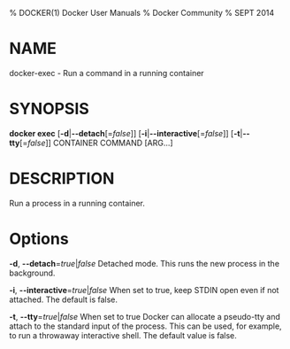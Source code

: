 % DOCKER(1) Docker User Manuals
% Docker Community
% SEPT 2014
# NAME
docker-exec - Run a command in a running container

# SYNOPSIS
**docker exec**
[**-d**|**--detach**[=*false*]]
[**-i**|**--interactive**[=*false*]]
[**-t**|**--tty**[=*false*]]
 CONTAINER COMMAND [ARG...]

# DESCRIPTION

Run a process in a running container. 

# Options

**-d**, **--detach**=*true*|*false*
   Detached mode. This runs the new process in the background.

**-i**, **--interactive**=*true*|*false*
   When set to true, keep STDIN open even if not attached. The default is false.

**-t**, **--tty**=*true*|*false*
   When set to true Docker can allocate a pseudo-tty and attach to the standard
input of the process. This can be used, for example, to run a throwaway
interactive shell. The default value is false.
